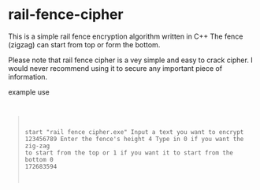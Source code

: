 # rail-fence-cipher
This is a simple rail fence encryption algorithm written in C++
The fence (zigzag) can start from top or form the bottom.

Please note that rail fence cipher is a vey simple and easy to crack cipher. I would never recommend using it to secure any important piece of information.

example use
<code>
  >start "rail fence cipher.exe"
  Input a text you want to encrypt
  123456789
  Enter the fence's height
  4
  Type in 0 if you want the zig-zag to start from the top or 1 if you want it to start from the bottom
  0
  172683594
</code>  
